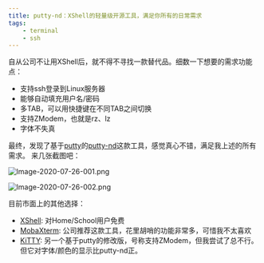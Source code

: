 ```yaml
---
title: putty-nd：XShell的轻量级开源工具，满足你所有的日常需求
tags:
    - terminal
    - ssh
---
```


自从公司不让用XShell后，就不得不寻找一款替代品。细数一下想要的需求功能点：

- 支持ssh登录到Linux服务器
- 能够自动填充用户名/密码
- 多TAB，可以用快捷键在不同TAB之间切换
- 支持ZModem，也就是rz、lz
- 字体不失真

最终，发现了基于[putty](https://www.putty.org/)的[putty-nd](https://sourceforge.net/p/putty-nd/wiki/Home/)这款工具，感觉真心不错，满足我上述的所有需求。
来几张截图吧：

![Image-2020-07-26-001.png](http://ww1.sinaimg.cn/large/703708dcly1gh4jasw2x7j20n70crtbj.jpg)

![Image-2020-07-26-002.png](http://ww1.sinaimg.cn/large/703708dcly1gh4jerwl9bj20pi0hr415.jpg)

目前市面上的其他选择：

- [XShell](https://www.netsarang.com/zh/xshell/): 对Home/School用户免费
- [MobaXterm](https://mobaxterm.mobatek.net/): 公司推荐这款工具，花里胡哨的功能非常多，可惜我不太喜欢
- [KiTTY](http://www.9bis.net/kitty/): 另一个基于putty的修改版，号称支持ZModem，但我尝试了总不行。但它对字体/颜色的显示比putty-nd正。
  
